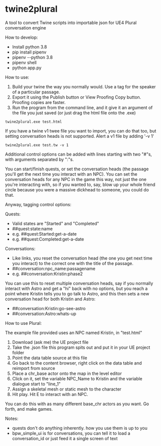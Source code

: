 # twine2plural
A tool to convert Twine scripts into importable json for UE4 Plural conversation engine

How to develop:
- Install python 3.8
- pip install pipenv
- pipenv --python 3.8
- pipenv shell
- python app.py 

How to use:
1. Build your twine the way you normally would. Use a tag for the speaker of a particular passage.
2. Export it using the Publish button or View Proofing Copy button. Proofing copies are faster.
3. Run the program from the command line, and it give it an argument of the file you just saved (or just drag the html file onto the .exe)

`twine2plural.exe test.html`

If you have a twine v1 twee file you want to import, you can do that too, but setting conversation heads is not supported. Alert a v1 file by adding '-v 1'

`twine2plural.exe test.tw -v 1`

Additional control options can be added with lines starting with two "#"s, with arguments separated by ":"s.

You can start/finish quests, or set the conversation heads (the passage you'll get the next time you interact with an NPC). You can set the conversation heads for any NPC in the game this way, not just the one you're interacting with, so if you wanted to, say, blow up your whole friend circle because you were a massive dickhead to someone, you could do that.

Anyway, tagging control options:

Quests:
- Valid states are "Started" and "Completed"
- ##quest:state:name
- e.g. ##quest:Started:get-a-date
- e.g. ##quest:Completed:get-a-date

Conversations:
- Like links, you reset the conversation head (the one you get next time you interact) to the correct one with the title of the passage. 
- ##conversation:npc_name:passagename
- e.g. ##conversation:Kristin:phase2 

You can use this to reset multiple conversation heads, say if you normally interact with Astro and get a "hi" back with no options, but you reach a point where Kristin tells you to go talk to Astro, and this then sets a new conversation head for both Kristin and Astro:
- ##conversation:Kristin:go-see-astro
- ##conversation:Astro:whats-up

How to use Plural:

The example file provided uses an NPC named Kristin, in "test.html"

1. Download (ask me) the UE project file
2. Take the .json file this program spits out and put it in your UE project folder
3. Point the data table source at this file
4. Go back to the content browser, right click on the data table and reimport from source
5. Place a chr_base actor onto the map in the level editor
6. Click on it, set the variable NPC_Name to Kristin and the variable dialogue start to "line_1"
7. Assign a skeletal mesh or static mesh to the character
8. Hit play. Hit E to interact with an NPC.

You can do this with as many different base_chr actors as you want. Go forth, and make games.

Notes:
- quests don't do anything inherently. how you use them is up to you
- bpw_simple_ui is for conversations, you can tell it to load a conversation_id or just feed it a single screen of text
